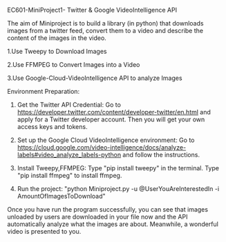 EC601-MiniProject1- Twitter & Google VideoIntelligence API

The aim of Miniproject is to build a library (in python) that downloads images from a twitter feed, convert them to a video and describe the content of the images in the video.

1.Use Tweepy to Download Images

2.Use FFMPEG to Convert Images into a Video

3.Use Google-Cloud-VideoIntelligence API to analyze Images

Environment Preparation:
1) Get the Twitter API Credential:
Go to https://developer.twitter.com/content/developer-twitter/en.html and apply for a Twitter developer account. Then you will get your own access keys and tokens.

2) Set up the Google Cloud VideoIntelligence environment:
Go to https://cloud.google.com/video-intelligence/docs/analyze-labels#video_analyze_labels-python and follow the instructions.

3) Install Tweepy,FFMPEG:
Type "pip install tweepy" in the terminal.
Type "pip install ffmpeg" to install ffmpeg. 

4) Run the project:
"python Miniproject.py -u @UserYouAreInterestedIn -i AmountOfImagesToDownload"

Once you have run the program successfully, you can see that images unloaded by users are downloaded in your file now and the API automatically analyze what the images are about. Meanwhile, a wonderful video is presented to you.
